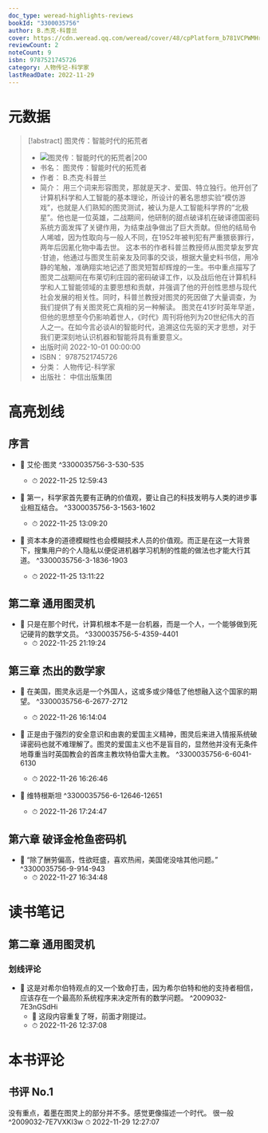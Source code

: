 ```yaml
---
doc_type: weread-highlights-reviews
bookId: "3300035756"
author: B.杰克·科普兰
cover: https://cdn.weread.qq.com/weread/cover/48/cpPlatform_b781VCPWMHrR4JFHA7Ubbc/t7_cpPlatform_b781VCPWMHrR4JFHA7Ubbc.jpg
reviewCount: 2
noteCount: 9
isbn: 9787521745726
category: 人物传记-科学家
lastReadDate: 2022-11-29
---
```

# 元数据
> [!abstract] 图灵传：智能时代的拓荒者
> - ![ 图灵传：智能时代的拓荒者|200](https://cdn.weread.qq.com/weread/cover/48/cpPlatform_b781VCPWMHrR4JFHA7Ubbc/t7_cpPlatform_b781VCPWMHrR4JFHA7Ubbc.jpg)
> - 书名： 图灵传：智能时代的拓荒者
> - 作者： B.杰克·科普兰
> - 简介： 用三个词来形容图灵，那就是天才、爱国、特立独行。他开创了计算机科学和人工智能的基本理论，所设计的著名思想实验“模仿游戏”，也就是人们熟知的图灵测试，被认为是人工智能科学界的“北极星”。他也是一位英雄，二战期间，他研制的甜点破译机在破译德国密码系统方面发挥了关键作用，为结束战争做出了巨大贡献。但他的结局令人唏嘘，因为性取向与一般人不同，在1952年被判犯有严重猥亵罪行，两年后因氰化物中毒去世。 这本书的作者科普兰教授师从图灵挚友罗宾·甘迪，他通过与图灵生前亲友及同事的交谈，根据大量史料书信，用冷静的笔触，准确翔实地记述了图灵短暂却辉煌的一生。书中重点描写了图灵二战期间在布莱切利庄园的密码破译工作，以及战后他在计算机科学和人工智能领域的主要思想和贡献，并强调了他的开创性思想与现代社会发展的相关性。同时，科普兰教授对图灵的死因做了大量调查，为我们提供了有关图灵死亡真相的另一种解读。 图灵在41岁时英年早逝，但他的思想至今仍影响着世人，《时代》周刊将他列为20世纪伟大的百人之一。在如今言必谈AI的智能时代，追溯这位先驱的天才思想，对于我们更深刻地认识机器和智能将具有重要意义。
> - 出版时间 2022-10-01 00:00:00
> - ISBN： 9787521745726
> - 分类： 人物传记-科学家
> - 出版社： 中信出版集团

# 高亮划线

## 序言


- 📌 艾伦·图灵 ^3300035756-3-530-535
    - ⏱ 2022-11-25 12:59:43 

- 📌 第一，科学家首先要有正确的价值观，要让自己的科技发明与人类的进步事业相互结合。 ^3300035756-3-1563-1602
    - ⏱ 2022-11-25 13:09:20 

- 📌 资本本身的道德模糊性也会模糊技术人员的价值观。而正是在这一大背景下，搜集用户的个人隐私以便促进机器学习机制的性能的做法也才能大行其道。 ^3300035756-3-1836-1903
    - ⏱ 2022-11-25 13:11:22 
## 第二章 通用图灵机


- 📌 只是在那个时代，计算机根本不是一台机器，而是一个人，一个能够做到死记硬背的数学文员。 ^3300035756-5-4359-4401
    - ⏱ 2022-11-25 21:19:24 
 
## 第三章 杰出的数学家


- 📌 在美国，图灵永远是一个外国人，这或多或少降低了他想融入这个国家的期望。 ^3300035756-6-2677-2712
    - ⏱ 2022-11-26 16:14:04 

- 📌 正是由于强烈的安全意识和由衷的爱国主义精神，图灵后来进入情报系统破译密码也就不难理解了。图灵的爱国主义也不是盲目的，显然他并没有无条件地尊重当时英国教会的首席主教坎特伯雷大主教。 ^3300035756-6-6041-6130
    - ⏱ 2022-11-26 16:26:46 

- 📌 维特根斯坦 ^3300035756-6-12646-12651
    - ⏱ 2022-11-26 17:24:47 
## 第六章 破译金枪鱼密码机


- 📌 “除了酬劳偏高，性欲旺盛，喜欢热闹，美国佬没啥其他问题。” ^3300035756-9-914-943
    - ⏱ 2022-11-27 16:34:48 
# 读书笔记

## 第二章 通用图灵机

### 划线评论
- 📌 这是对希尔伯特观点的又一个致命打击，因为希尔伯特和他的支持者相信，应该存在一个最高阶系统程序来决定所有的数学问题。  ^2009032-7E3nGSdHi
    - 💭 这段内容重复了呀，前面才刚提过。
    - ⏱ 2022-11-26 12:37:08
   
# 本书评论

## 书评 No.1 
没有重点，着墨在图灵上的部分并不多。感觉更像描述一个时代。
很一般 ^2009032-7E7VXKl3w
⏱ 2022-11-29 12:27:07

